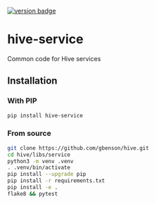 [![version badge]](https://pypi.org/project/hive-service/)

[version badge]: https://img.shields.io/pypi/v/hive-service?color=limegreen

# hive-service

Common code for Hive services

## Installation

### With PIP

```sh
pip install hive-service
```

### From source

```sh
git clone https://github.com/gbenson/hive.git
cd hive/libs/service
python3 -m venv .venv
. .venv/bin/activate
pip install --upgrade pip
pip install -r requirements.txt
pip install -e .
flake8 && pytest
```
